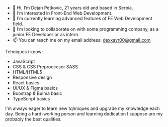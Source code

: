 - 👋 Hi, I’m Dejan Petkovic, 21 years old and based in Serbia.
- 👀 I’m interested in Front-End Web Development.
- 🌱 I’m currently learning advanced features of FE Web Development field.
- 💞️ I’m looking to collaborate on with some programming company, as a junior FE Developer or as intern.
- 📫 You can reach me on my email address: dexxavr00@gmail.com

Tehniques i know: 
- JavaScript
- CSS & CSS Preproccesor SASS
- HTML/HTML5
- Responsive design
- React basics
- UI/UX & Figma basics
- Boostrap & Bulma basic
- TypeScript basics

I'm always eager to learn new tqhniques and upgrade my knowledge each day.
Being a hard-working person and learning dedication I suppose are my probably the best qualities. 
